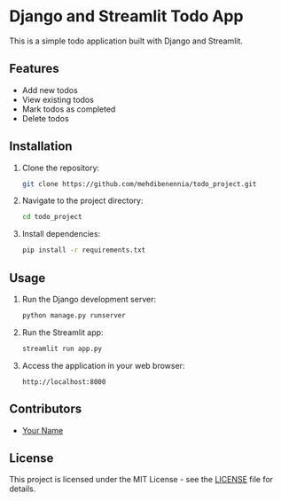 # Django and Streamlit Todo App

This is a simple todo application built with Django and Streamlit.

## Features

- Add new todos
- View existing todos
- Mark todos as completed
- Delete todos

## Installation

1. Clone the repository:

    ```bash
    git clone https://github.com/mehdibenennia/todo_project.git
    ```

2. Navigate to the project directory:

    ```bash
    cd todo_project
    ```

3. Install dependencies:

    ```bash
    pip install -r requirements.txt
    ```

## Usage

1. Run the Django development server:

    ```bash
    python manage.py runserver
    ```

2. Run the Streamlit app:

    ```bash
    streamlit run app.py
    ```

3. Access the application in your web browser:

    ```
    http://localhost:8000
    ```

## Contributors

- [Your Name](https://github.com/your_username)

## License

This project is licensed under the MIT License - see the [LICENSE](LICENSE) file for details.
